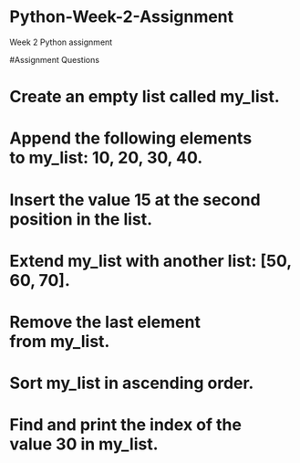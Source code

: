 # Python-Week-2-Assignment
Week 2 Python assignment

#Assignment Questions
# Create an empty list called my_list.
# Append the following elements to my_list: 10, 20, 30, 40.
# Insert the value 15 at the second position in the list.
# Extend my_list with another list: [50, 60, 70].
# Remove the last element from my_list.
# Sort my_list in ascending order.
# Find and print the index of the value 30 in my_list.

